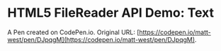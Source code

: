 # HTML5 FileReader API Demo: Text

A Pen created on CodePen.io. Original URL: [https://codepen.io/matt-west/pen/DJpqgM](https://codepen.io/matt-west/pen/DJpqgM).

